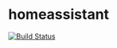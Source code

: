 # homeassistant

[![Build Status](https://travis-ci.org/analbeard/homeassistant.svg?branch=master)](https://travis-ci.org/analbeard/homeassistant)
